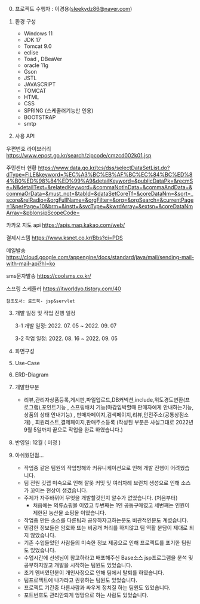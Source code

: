 0. 프로젝트 수행자 : 이경용(sleekydz86@naver.com)

1. 환경 구성
   + Windows 11
   + JDK 17
   + Tomcat 9.0
   + eclise
   + Toad , DBeaVer 
   + oracle 11g
   + Gson
   + JSTL
   + JAVASCRIPT
   + TOMCAT
   + HTML
   + CSS 
   + SPRING (스케줄러기능만 인용)
   + BOOTSTRAP
   + smtp
   
2. 사용 API

  우편번호 라이브러리
   https://www.epost.go.kr/search/zipcode/cmzcd002k01.jsp
   
   주민센터 현황
   https://www.data.go.kr/tcs/dss/selectDataSetList.do?dType=FILE&keyword=%EC%A3%BC%EB%AF%BC%EC%84%BC%ED%84%B0%ED%98%84%ED%99%A9&detailKeyword=&publicDataPk=&recmSe=N&detailText=&relatedKeyword=&commaNotInData=&commaAndData=&commaOrData=&must_not=&tabId=&dataSetCoreTf=&coreDataNm=&sort=_score&relRadio=&orgFullName=&orgFilter=&org=&orgSearch=&currentPage=1&perPage=10&brm=&instt=&svcType=&kwrdArray=&extsn=&coreDataNmArray=&pblonsipScopeCode=
   
   카카오 지도 api
   https://apis.map.kakao.com/web/
   
   결제시스템
   https://www.ksnet.co.kr/Bbs?ci=PDS
   
   
   메일발송
   https://cloud.google.com/appengine/docs/standard/java/mail/sending-mail-with-mail-api?hl=ko
   
   
   sms문자발송
  https://coolsms.co.kr/
   
   스프링 스케줄러
   https://itworldyo.tistory.com/40
   
    참조도서: 로드북- jsp&servlet
    

3. 개발 일정 및 작업 진행 일정
 

   3-1 개발 일정: 2022. 07. 05 ~ 2022. 09. 07

   3-2 작업 일정: 2022. 08. 16 ~ 2022. 09. 05
  
4. 화면구성

5. Use-Case

6. ERD-Diagram

7. 개발한부분
   + 리뷰,관리자상품등록,게시판,파일업로드,DB커넥션,include,위도경도변환(프로그램),포인트기능
      , 스프링배치 기능(마감임박할때 판매자에게 안내하는기능,상품의 상태 안내기능)
      , 판매자페이지,검색페이지,리뷰,안전주소(공통상점소개)
      , 회원리스트,결제페이지,판매주소등록
         (작성된 부분은 사실그대로 2022년 9월 5일까지 끝으로 작업을 완료 하였습니다.)

8. 반영일: 12월 ( 미정 )

9. 아쉬웠던점...

   +  작업중 같은 팀원의 작업방해와 커뮤니케이션으로 인해 개발 진행이 어려웠습니다.
   +  팀 전원 깃랩 미숙으로 인해 잘못 커밋 및 여러차례 브런치 생성으로 인해 소스가 꼬이는 현상이 생겼습니다.
   +  주제가 자주바뀌어 무엇을 개발할것인지 알수가 없었습니다.  (처음부터)
      -  처음에는 의류쇼핑몰 이였고 두번째는 1인 공동구매였고 세번째는 인원이 제한된 농산물 쇼핑몰 이였습니다.
   +  작업중 만든 소스를 다른팀과 공유하자고하는분도 비관적인분도 계셨습니다.
   +  민감한 정보들은 암호화 또는 비공개 처리를 하지않고 팀 역활 분담이 제대로 되지 않았습니다.
   +  기존 수업들었던 사람들의 미숙한 정보 제공으로 인해 프로젝트를 포기한 팀원도 있었습니다.
   +  수업시간에 선생님이 참고하라고 배포해주신 Base소스 jsp프로그램을 분석 및 공부하지않고 개발을 시작하는 팀원도 있었습니다.
   +  초기 멤버였던분이 개인사정으로 인해 팀에서 탈퇴를 하였습니다.
   +  팀프로젝트에 나가라고 권유하는 팀원도 있었습니다.
   +  프로젝트 기간중 다른사람과 싸우게 정치질 하는 팀원도 있었습니다.
   +  포트번호도 관리안되게 엉망으로 하는 사람도 있었습니다. 
